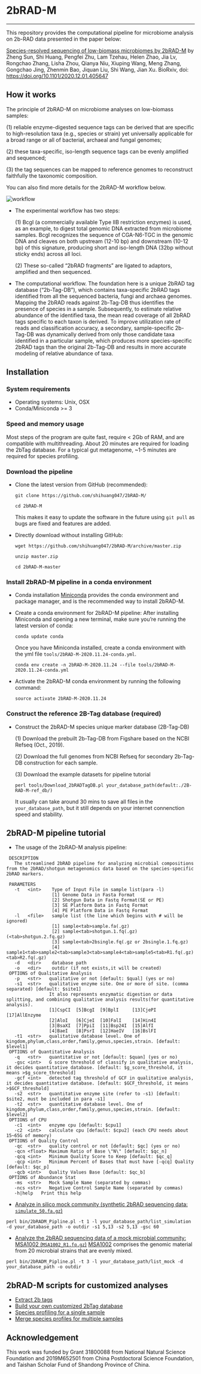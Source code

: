 # 2bRAD-M
----------------------------
This repository provides the computational pipeline for microbiome analysis on 2b-RAD data presented in the paper below:

[Species-resolved sequencing of low-biomass microbiomes by 2bRAD-M](https://www.biorxiv.org/content/10.1101/2020.12.01.405647v1) by Zheng Sun, Shi Huang, Pengfei Zhu, Lam Tzehau, Helen Zhao, Jia Lv, Rongchao Zhang, Lisha Zhou, Qianya Niu, Xiuping Wang, Meng Zhang, Gongchao Jing, Zhenmin Bao, Jiquan Liu, Shi Wang, Jian Xu. BioRxiv, doi: https://doi.org/10.1101/2020.12.01.405647

## How it works
 The principle of 2bRAD-M on microbiome analyses on low-biomass samples: 
 
 (1) reliable enzyme-digested sequence tags can be derived that are specific to high-resolution taxa (e.g., species or strain) yet universally applicable for a broad range or all of bacterial, archaeal and fungal genomes; 
 
 (2) these taxa-specific, iso-length sequence tags can be evenly amplified and sequenced;
 
 (3) the tag sequences can be mapped to reference genomes to reconstruct faithfully the taxonomic composition.
 
 You can also find more details for the 2bRAD-M workflow below. 
 
 ![workflow](2bRAD-M_workflow.png)
 
 * The experimental workflow has two steps: 
 
   (1) BcgI (a commercially available Type IIB restriction enzymes) is used, as an example, to digest total genomic DNA extracted from microbiome samples. BcgI recognizes the sequence of CGA-N6-TGC in the genomic DNA and cleaves on both upstream (12-10 bp) and downstream (10-12 bp) of this signature, producing short and iso-length DNA (32bp without sticky ends) across all loci. 
   
   (2) These so-called “2bRAD fragments” are ligated to adaptors, amplified and then sequenced. 
   
 * The computational workflow. The foundation here is a unique 2bRAD tag database (“2b-Tag-DB”), which contains taxa-specific 2bRAD tags identified from all the sequenced bacteria, fungi and archaea genomes. Mapping the 2bRAD reads against 2b-Tag-DB thus identifies the presence of species in a sample. Subsequently, to estimate relative abundance of the identified taxa, the mean read coverage of all 2bRAD tags specific to each taxon is derived. To improve utilization rate of reads and classification accuracy, a secondary, sample-specific 2b-Tag-DB was dynamically derived from only those candidate taxa identified in a particular sample, which produces more species-specific 2bRAD tags than the original 2b-Tag-DB and results in more accurate modeling of relative abundance of taxa.

## Installation
 ### System requirements
 * Operating systems: Unix, OSX
 * Conda/Miniconda >= 3
 ### Speed and memory usage
 Most steps of the program are quite fast, require < 2Gb of RAM, and are compatible with multithreading. About 20 minutes are required for loading the 2bTag     database. For a typical gut metagenome, ~1-5 minutes are required for species profiling.
 ### Download the pipeline
 * Clone the latest version from GitHub (recommended):  
 
   `git clone https://github.com/shihuang047/2bRAD-M/`
   
   `cd 2bRAD-M`
   
    This makes it easy to update the software in the future using `git pull` as bugs are fixed and features are added.
 * Directly download without installing GitHub:
 
   `wget https://github.com/shihuang047/2bRAD-M/archive/master.zip`
   
   `unzip master.zip`
   
   `cd 2bRAD-M-master`
   
 ### Install 2bRAD-M pipeline in a conda environment 
 * Conda installation
   [Miniconda](https://docs.conda.io/en/latest/miniconda.html) provides the conda environment and package manager, and is the recommended way to install 2bRAD-M. 
 * Create a conda environment for 2bRAD-M pipeline:
   After installing Miniconda and opening a new terminal, make sure you’re running the latest version of conda:
   
   `conda update conda`
   
   Once you have Miniconda installed, create a conda environment with the yml file ``tools/2bRAD-M-2020.11.24-conda.yml``.
   
   `conda env create -n 2bRAD-M-2020.11.24 --file tools/2bRAD-M-2020.11.24-conda.yml`
   
 * Activate the 2bRAD-M conda environment by running the following command:
 
   `source activate 2bRAD-M-2020.11.24`

 ### Construct the reference 2B-Tag database (required)
 * Construct the 2bRAD-M species unique marker database (2B-Tag-DB)
   
   (1) Download the prebuilt 2b-Tag-DB from Figshare based on the NCBI Refseq (Oct., 2019).
   
   (2) Download the full genomes from NCBI Refseq for secondary 2b-Tag-DB construction for each sample.
   
   (3) Download the example datasets for pipeline tutorial
 
    `perl tools/Download_2bRADTagDB.pl your_database_path(default:./2B-RAD-M-ref_db/)`
    
    It usually can take around 30 mins to save all files in the `your_database_path`, but it still depends on your internet connenction speed and stability.
 
## 2bRAD-M pipeline tutorial
   * The usage of the 2bRAD-M analysis pipeline:
   ```
    DESCRIPTION
	  The streamlined 2bRAD pipeline for analyzing microbial compositions from the 2bRAD/shotgun metagenomics data based on the species-specific 2bRAD markers.

	PARAMETERS
	  -t   <int>    Type of Input File in sample list(para -l)
	                [1] Genome Data in Fasta Format
	                [2] Shotgun Data in Fastq Format(SE or PE)
	                [3] SE Platform Data in Fastq Format
	                [4] PE Platform Data in Fastq Format
	  -l   <file>   sample list (the line which begins with # will be ignored)
	                [1] sample<tab>sample.fa(.gz)
	                [2] sample<tab>shotgun.1.fq(.gz)(<tab>shotgun.2.fq.gz)
	                [3] sample<tab>2bsingle.fq(.gz or 2bsingle.1.fq.gz)
	                [4] sample1<tab>sample2<tab>sample3<tab>sample4<tab>sample5<tab>R1.fq(.gz)<tab>R2.fq(.gz)
	  -d   <dir>    database path
	  -o   <dir>    outdir (if not exists,it will be created)
	OPTIONS of Qualitative Analysis
	  -p   <str>   qualitative or not [default: $qual] (yes or no)
	  -s1  <str>   qualitative enzyme site. One or more of site. (comma separated) [default: $site1]
	               It also represents enzymatic digestion or data splitting, and combining qualitative analysis results(for quantitative analysis).
	               [1]CspCI  [5]BcgI  [9]BplI     [13]CjePI  [17]AllEnzyme
	               [2]AloI   [6]CjeI  [10]FalI    [14]Hin4I
	               [3]BsaXI  [7]PpiI  [11]Bsp24I  [15]AlfI
	               [4]BaeI   [8]PsrI  [12]HaeIV   [16]BslFI
	  -t1  <str>   qualitative database level. One of kingdom,phylum,class,order,family,genus,species,strain. [default: $level1]
	OPTIONS of Quantitative Analysis
	  -q   <str>   quantitative or not [default: $quan] (yes or no)
	  -gsc <int>   G score threshold of classify in qualitative analysis, it decides quantitative database. [default: $g_score_threshold, it means >$g_score_threshold]
	  -gcf <int>   detected tag threshold of GCF in qualitative analysis, it decides quantitative database. [default: $GCF_threshold, it means >$GCF_threshold]
	  -s2  <str>   quantitative enzyme site (refer to -s1) [default: $site2, must be included in para -s1]
	  -t2  <str>   quantitative database level. One of kingdom,phylum,class,order,family,genus,species,strain. [default: $level2]
	OPTIONS of CPU
	  -c1  <int>   enzyme cpu [default: $cpu1]
	  -c2  <int>   calculate cpu [default: $cpu2] (each CPU needs about 15~65G of memory)
	OPTIONS of Quality Control
	  -qc  <str>   quality control or not [default: $qc] (yes or no)
	  -qcn <float> Maximum Ratio of Base \"N\" [default: $qc_n]
	  -qcq <int>   Minimum Quality Score to Keep [default: $qc_q]
	  -qcp <int>   Minimum Percent of Bases that must have [-qcq] Quality [default: $qc_p]
	  -qcb <int>   Quality Values Base [default: $qc_b]
	OPTIONS of Abundance Stat
	  -ms  <str>   Mock Sample Name (separated by commas)
	  -ncs <str>   Negative Control Sample Name (separated by commas)
	  -h|help   Print this help
   ```
 
   * [Analyze in silico mock community (synthetic 2bRAD sequencing data: `simulate_50.fa.gz`)](docs/analyze_mock.md)
 
  `perl bin/2bRADM_Pipline.pl -t 1 -l your_database_path/list_simulation -d your_database_path -o outdir -s1 5,13 -s2 5,13 -gsc 60`

  * [Analyze the 2bRAD sequencing data of a mock microbial community: MSA1002 (`MSA1002_R1.fq.gz`)](docs/analyze_mock.md)
   [MSA1002](https://www.atcc.org/en/Global/Products/MSA-1002.aspx) comprises the genomic material from 20 microbial strains that are evenly mixed. 
 
  `perl bin/2bRADM_Pipline.pl -t 3 -l your_database_path/list_mock -d your_database_path -o outdir`
 
## 2bRAD-M scripts for customized analyses 
 * [Extract 2b tags](docs/extract_2b.md)
 * [Build your own customized 2bTag database](docs/build_db.md)
 * [Species profiling for a single sample](doc/profile_single_sample.md)
 * [Merge species profiles for multiple samples](doc/profile_single_sample.md)
 
## Acknowledgement

   This work was funded by Grant 31800088 from National Natural Science Foundation and 2019M652501 from China Postdoctoral Science Foundation, and Taishan Scholar Fund of Shandong Province of China. 

